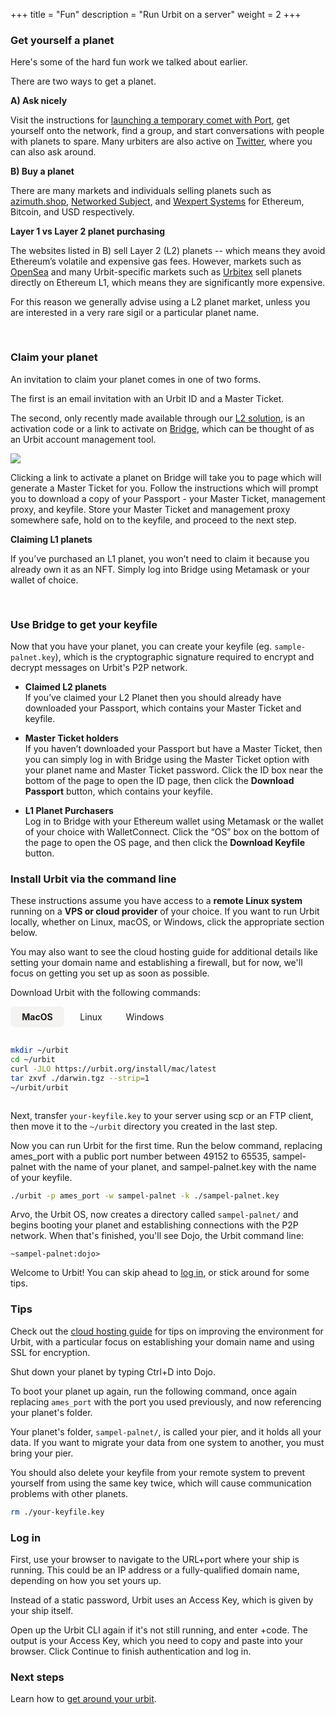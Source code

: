 +++
title = "Fun"
description = "Run Urbit on a server"
weight = 2
+++

### Get yourself a planet

Here's some of the hard fun work we talked about earlier.

There are two ways to get a planet.

**A) Ask nicely**

Visit the instructions for [launching a temporary comet with Port](/getting-started/easy), get yourself onto the network, find a group, and start conversations with people with planets to spare. Many urbiters are also active on [Twitter](https://twitter.com), where you can also ask around.

**B) Buy a planet**

There are many markets and individuals selling planets such as [azimuth.shop](https://azimuth.shop), [Networked Subject](https://subject.network), and [Wexpert Systems](https://wexpert.systems) for Ethereum, Bitcoin, and USD respectively.

<div className="bg-wall-100 p-4 rounded-xl" style="padding-bottom: 1rem;">

**Layer 1 vs Layer 2 planet purchasing**

The websites listed in B) sell Layer 2 (L2) planets -- which means they avoid Ethereum’s volatile and expensive gas fees. However, markets such as [OpenSea](https://opensea.io) and many Urbit-specific markets such as [Urbitex](https://urbitex.io) sell planets directly on Ethereum L1, which means they are significantly more expensive.

For this reason we generally advise using a L2 planet market, unless you are interested in a very rare sigil or a particular planet name.

</div>

### Claim your planet

An invitation to claim your planet comes in one of two forms.

The first is an email invitation with an Urbit ID and a Master Ticket.

The second, only recently made available through our [L2 solution](/getting-started/layer-2-for-planets), is an activation code or a link to activate on [Bridge](https://bridge.urbit.org), which can be thought of as an Urbit account management tool.

![](https://media.urbit.org/site/getting-started/getting-started-fun-1.png)

Clicking a link to activate a planet on Bridge will take you to page which will generate a Master Ticket for you. Follow the instructions which will prompt you to download a copy of your Passport - your Master Ticket, management proxy, and keyfile. Store your Master Ticket and management proxy somewhere safe, hold on to the keyfile, and proceed to the next step.

<div className="bg-wall-100 p-4 rounded-xl" style="padding-bottom: 1rem;">

**Claiming L1 planets**

If you’ve purchased an L1 planet, you won’t need to claim it because you already own it as an NFT. Simply log into Bridge using Metamask or your wallet of choice.

</div>

### Use Bridge to get your keyfile

Now that you have your planet, you can create your keyfile (eg. `sample-palnet.key`), which is the cryptographic signature required to encrypt and decrypt messages on Urbit's P2P network.

- **Claimed L2 planets**  
  If you’ve claimed your L2 Planet then you should already have downloaded your Passport, which contains your Master Ticket and keyfile.

- **Master Ticket holders**  
  If you haven’t downloaded your Passport but have a Master Ticket, then you can simply log in with Bridge using the Master Ticket option with your planet name and Master Ticket password. Click the ID box near the bottom of the page to open the ID page, then click the **Download Passport** button, which contains your keyfile.

- **L1 Planet Purchasers**  
  Log in to Bridge with your Ethereum wallet using Metamask or the wallet of your choice with WalletConnect. Click the “OS” box on the bottom of the page to open the OS page, and then click the **Download Keyfile** button.

### Install Urbit via the command line

These instructions assume you have access to a **remote Linux system** running on a **VPS or cloud provider** of your choice. If you want to run Urbit locally, whether on Linux, macOS, or Windows, click the appropriate section below.

You may also want to see the cloud hosting guide for additional details like setting your domain name and establishing a firewall, but for now, we'll focus on getting you set up as soon as possible.

Download Urbit with the following commands:

<div id="os" class="os">
  <input type="radio" id="macos" name="os" checked>
  <label for="macos">MacOS</label>
  <div class="tab">

```bash
mkdir ~/urbit
cd ~/urbit
curl -JLO https://urbit.org/install/mac/latest
tar zxvf ./darwin.tgz --strip=1
~/urbit/urbit
```

  </div>

  <input type="radio" id="linux" name="os">
  <label for="linux">Linux</label>
  <div class="tab">

```shell
mkdir ~/urbit
cd ~/urbit
wget --content-disposition https://urbit.org/install/linux64/latest
tar zxvf ./linux64.tgz --strip=1
~/urbit/urbit
```

Linux users may need to run this command in another terminal window to access your Urbit on port 80:

```shell
sudo apt-get install libcap2-bin
sudo setcap 'cap_net_bind_service=+ep' ~/urbit/urbit
```

</div>

  <input type="radio" id="windows" name="os">
  <label for="windows">Windows</label>
  <div class="tab">

```winbatch
mkdir %USERPROFILE%\urbit
cd %USERPROFILE%\urbit
curl -JLO https://urbit.org/install/windows/latest
tar zxvf .\windows.tgz --strip=1
%USERPROFILE%\urbit\urbit
```

> Windows 10 build 17063 and later includes the familiar `curl` and `tar` command-line tools.

</div>
</div>

Next, transfer `your-keyfile.key` to your server using scp or an FTP client, then move it to the `~/urbit` directory you created in the last step.

Now you can run Urbit for the first time. Run the below command, replacing ames_port with a public port number between 49152 to 65535, sampel-palnet with the name of your planet, and sampel-palnet.key with the name of your keyfile.

```sh
./urbit -p ames_port -w sampel-palnet -k ./sampel-palnet.key
```

Arvo, the Urbit OS, now creates a directory called `sampel-palnet/` and begins booting your planet and establishing connections with the P2P network. When that's finished, you'll see Dojo, the Urbit command line:

```
~sampel-palnet:dojo>
```

Welcome to Urbit! You can skip ahead to [log in](#log-in), or stick around for some tips.

### Tips

Check out the [cloud hosting guide](/using/running/hosting) for tips on improving the environment for Urbit, with a particular focus on establishing your domain name and using SSL for encryption.

Shut down your planet by typing Ctrl+D into Dojo.

To boot your planet up again, run the following command, once again replacing `ames_port` with the port you used previously, and now referencing your planet's folder.

Your planet's folder, `sampel-palnet/`, is called your pier, and it holds all your data. If you want to migrate your data from one system to another, you must bring your pier.

You should also delete your keyfile from your remote system to prevent yourself from using the same key twice, which will cause communication problems with other planets.

```sh
rm ./your-keyfile.key
```

### Log in

First, use your browser to navigate to the URL+port where your ship is running. This could be an IP address or a fully-qualified domain name, depending on how you set yours up.

Instead of a static password, Urbit uses an Access Key, which is given by your ship itself.

Open up the Urbit CLI again if it's not still running, and enter +code. The output is your Access Key, which you need to copy and paste into your browser. Click Continue to finish authentication and log in.

### Next steps

Learn how to [get around your urbit](/getting-started/getting-around-your-urbit).

<style>
  .os {
    display: flex;
    flex-wrap: wrap;
  }
  .os label {
    order: -1;
    padding: .5rem;
    min-width: 70px;
    text-align: center;
    cursor: pointer;
  }
  .os input[type="radio"] {
    display: none;
  }
  .os .tab {
    display: none;
    margin-top: 1rem;
    width: 100%;
    max-width: 100%;
  }
  .os .tab p:first-child {
    margin-top: 0;
  }
  .os .tab p:last-child {
    margin-bottom: 0;
  }
  .os input[type='radio']:checked + label {
    font-weight: bold;
    background-color: rgba(244,243,241,1);
    border-radius: 0.5em;
  }
  .os input[type='radio']:checked + label + .tab {
    display: block;
}
</style>
